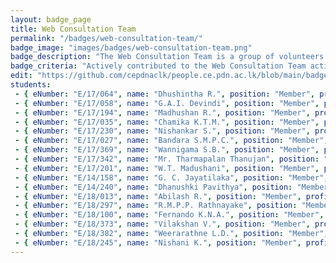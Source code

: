 ```yaml
---
layout: badge_page
title: Web Consultation Team
permalink: "/badges/web-consultation-team/"
badge_image: "images/badges/web-consultation-team.png"
badge_description: "The Web Consultation Team is a group of volunteers assisting to improve the web presence of the University of Peradeniya. They  coordinate between staff/students and the webmasters of the websites under the pdn domain."
badge_criteria: "Actively contributed to the Web Consultation Team activities"
edit: "https://github.com/cepdnaclk/people.ce.pdn.ac.lk/blob/main/badges/web-consultation-team"
students: 
 - { eNumber: "E/17/064", name: "Dhushintha R.", position: "Member", profile_url: "/students/e17/064/", profile_image: "https://people.ce.pdn.ac.lk/images/students/e17/e17064.jpg", link: "#" }
 - { eNumber: "E/17/058", name: "G.A.I. Devindi", position: "Member", profile_url: "/students/e17/058/", profile_image: "https://people.ce.pdn.ac.lk/images/students/e17/e17058.jpg", link: "#" }
 - { eNumber: "E/17/194", name: "Madhushan R.", position: "Member", profile_url: "/students/e17/194/", profile_image: "https://people.ce.pdn.ac.lk/images/students/e17/e17194.jpg", link: "#" }
 - { eNumber: "E/17/035", name: "Chamika K.T.M.", position: "Member", profile_url: "/students/e17/035/", profile_image: "https://people.ce.pdn.ac.lk/images/students/e17/e17035.jpg", link: "#" }
 - { eNumber: "E/17/230", name: "Nishankar S.", position: "Member", profile_url: "/students/e17/230/", profile_image: "https://people.ce.pdn.ac.lk/images/students/e17/e17230.jpg", link: "#" }
 - { eNumber: "E/17/027", name: "Bandara S.M.P.C.", position: "Member", profile_url: "/students/e17/027/", profile_image: "https://people.ce.pdn.ac.lk/images/students/e17/e17027.jpg", link: "#" }
 - { eNumber: "E/17/369", name: "Wannigama S.B.", position: "Member", profile_url: "/students/e17/369/", profile_image: "https://people.ce.pdn.ac.lk/images/students/e17/e17369.jpg", link: "#" }
 - { eNumber: "E/17/342", name: "Mr. Tharmapalan Thanujan", position: "Member", profile_url: "/students/e17/342/", profile_image: "https://people.ce.pdn.ac.lk/images/students/e17/e17342.jpg", link: "#" }
 - { eNumber: "E/17/201", name: "W.T. Madushani", position: "Member", profile_url: "/students/e17/201/", profile_image: "https://people.ce.pdn.ac.lk/images/students/e17/e17201.jpg", link: "#" }
 - { eNumber: "E/14/158", name: "G. C. Jayatilaka", position: "Member", profile_url: "/students/e14/158/", profile_image: "https://people.ce.pdn.ac.lk/images/students/e14/e14158.jpg", link: "#" }
 - { eNumber: "E/14/240", name: "Dhanushki Pavithya", position: "Member", profile_url: "/students/e14/240/", profile_image: "https://people.ce.pdn.ac.lk/images/students/e14/e14240.jpg", link: "#" }
 - { eNumber: "E/18/013", name: "Abilash R.", position: "Member", profile_url: "/students/e18/013/", profile_image: "https://people.ce.pdn.ac.lk/images/students/e18/e18013.jpg", link: "#" }
 - { eNumber: "E/18/297", name: "R.M.P.P. Rathnayake", position: "Member", profile_url: "/students/e18/297/", profile_image: "https://people.ce.pdn.ac.lk/images/students/e18/e18297.jpg", link: "#" }
 - { eNumber: "E/18/100", name: "Fernando K.N.A.", position: "Member", profile_url: "/students/e18/100/", profile_image: "https://people.ce.pdn.ac.lk/images/students/e18/e18100.jpg", link: "#" }
 - { eNumber: "E/18/373", name: "Vilakshan V.", position: "Member", profile_url: "/students/e18/373/", profile_image: "https://people.ce.pdn.ac.lk/images/students/e18/e18373.jpg", link: "#" }
 - { eNumber: "E/18/382", name: "Weerarathne L.D.", position: "Member", profile_url: "/students/e18/382/", profile_image: "https://people.ce.pdn.ac.lk/images/students/e18/e18382.jpg", link: "#" }
 - { eNumber: "E/18/245", name: "Nishani K.", position: "Member", profile_url: "/students/e18/245/", profile_image: "https://people.ce.pdn.ac.lk/images/students/e18/e18245.jpg", link: "#" }
---
```


